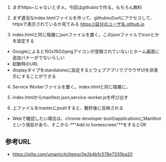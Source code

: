 
1. まずhttps~じゃないとダメ。今回はgithubioで作る。もちろん無料

2. まず適当なindex.htmlファイルを作って、githubioのurlにアクセスして、httpsで表示されているか見てみる
https://自分のユーザ名.github.io

3. index.htmlと同じ階層にjsonファイルを置く。このjsonファイルでiconとかを設定する
- Googleによると192x192のpngアイコンが登録されていないとホーム画面に追加バナーがでないらしい
- 起動時のURL
- displayタイプをstandaloneに設定するとウェブアプリでブラウザUIを非表示にすることができる

4. Service Workerファイルを置く。index.htmlと同じ階層に。

5. index.htmlからmanifest.json,service-worker.jsを呼び出す

6. 上ファイルをmasterにpushすると、数秒後に反映される
- Webで確認したい場合は、chrome developer toolのapplicatioinにManifestという項目があり、そこから **"Add to homescreen"**をするとOK

## 参考URL

- https://qiita.com/umamichi/items/0e2b4b1c578e7335ba20